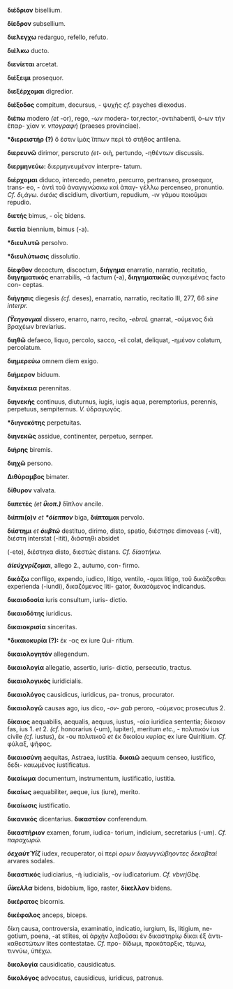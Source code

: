 **διέδριον** bisellium.

**δίεδρον** subsellium.

**διελεγχω** redarguo, refello, refuto.

**διέλκω** ducto.

**διενίεται** arcetat.

**διέξειμι** prosequor.

**διεξέρχομαι** digredior.

**διέξοδος** compitum, decursus, - ψυχῆς *cf.* psyches diexodus.

**διέπω** modero *(et* -or), rego, -ων modera- tor,rector,-οντιhabenti,
ὁ-ων τἡν ἐπαρ- χίαν *v. νπογραφή* (praeses provinciae).

**\*διερειστἡρ (?)** ὅ έστιν ἱμὰς ἵππων περὶ τὸ στῆθος antilena.

**διερευνῶ** dirimor, perscruto *(et-* οιὴ, per­tundo, -ηθέντων
discussis.

**διερμηνεύω:** διερμηνευμένον interpre- tatum.

**διέρχομαι** diduco, intercedo, penetro, percurro, pertranseo,
prosequor, trans- eo, - ἀντὶ τοῦ ἀναγιγνώσκω καὶ ἀπαγ- γέλλω percenseo,
pronuntio. *Cf. δι,άγω. όιεόις* discidium, divortium, repudium, -ιν
γάμου ποιοῦμαι repudio.

**διετής** bimus, - οἶς bidens.

**διετία** biennium, bimus (-a).

**\*διευλυτῶ** persolvo.

**\*διευλύτωσις** dissolutio.

**δίεφθον** decoctum, discoctum, **διήγημα** enarratio, narratio,
recitatio, **διηγηματικός** enarrabilis, -ά factum (-a),
**διηγηματικῶς** συγκειμένας facto con- ceptas.

**διἡγησις** diegesis *(cf.* deses), enarratio, narratio, recitatio III,
277, 66 *sine in­terpr.*

***(Ϋεηγονμαί*** dissero, enarro, narro, recito, *-ebraL* gnarrat,
-ούμενος διὰ βραχέων breviarius.

**διηθῶ** defaeco, liquo, percolo, sacco, -εῖ coIat, deliquat, -ημένον
colatum, percolatum.

**διημερεύω** omnem diem exigo.

**διήμερον** biduum.

**διηνέκεια** perennitas.

**διηνεκής** continuus, diuturnus, iugis, iugis aqua, peremptorius,
perennis, perpetuus, sempiternus. *V.* ὑδραγωγός.

**\*διηνεκότης** perpetuitas.

**διηνεκῶς** assidue, continenter, perpetuo, sernper.

**διἡρης** biremis.

**διηχῶ** persono.

**Διθύραμβος** bimater.

**δίθυρον** valvata.

**διιπετές** *(et **ΰιοπ.)*** δἴπλον ancile.

**διίππι(ο)ν** *et **\*όίεππον*** biga, **διίπταμαι** pervolo.

**διίστημι** *et **όιιβτώ*** destituo, dirimo, disto, spatio, διέστησε
dimoveas (-vit), διέστη interstat (-itit), διάστηθι absidet

(-eto), διέστηκα disto, διεστώς distans. *Cf. δίαοτήκω.*

***άίεύχνρίζομαι**,* allego 2., autumo, con- firmo.

**δικάζω** confligo, expendo, iudico, litigo, ventilo, -ομαι litigo, τοῦ
δικάζεσθαι experienda (-iundi), δικαζόμενος liti- gator, δικασόμενος
indicandus.

**δικαιοδοσία** iuris consultum, iuris- dictio.

**δικαιοδότης** iuridicus.

**δικαιοκρισία** sinceritas.

**\*δικαιοκυρία (?):** έκ -ας ex iure Qui- ritium.

**δικαιολογητόν** allegendum.

**δικαιολογία** allegatio, assertio, iuris- dictio, persecutio, tractus.

**δικαιολογικός** iuridicialis.

**δικαιολόγος** causidicus, iuridicus, pa- tronus, procurator.

**δικαιολογῶ** causas ago, ius dico, *-ov- gab* peroro, -ούμενος
prosecutus 2.

**δίκαιος** aequabilis, aequalis, aequus, iustus, -αία iuridica
sententia; δίκαιον fas, ius 1. *et* 2. *(cf.* honorarius (-um),
Iupiter), meritum *etc.,* - πολιτικόν ius civile *(cf.* iustus), έκ -ου
πολιτικοῦ *et* ἐκ δικαίου κυρίας ex iure Quiritium. *Cf.* φύλαξ, ψῆφος.

**δικαιοσύνη** aequitas, Astraea, iustitia. **δικαιῶ** aequum censeo,
iustifico, δεδι- καιωμένος iustificatus.

**δικαίωμα** documentum, instrumentum, iustificatio, iustitia.

**δικαίως** aequabiliter, aeque, ius (iure), merito.

**δικαίωσις** iustificatio.

**δικανικός** dicentarius. **δικαστέον** conferendum.

**δικαστήριον** examen, forum, iudica- torium, indicium, secretarius
(-um). *Cf. παραχωρώ.*

***όεχαύτΎΐζ*** iudex, recuperator, οἱ περὶ *ορων διαγυγνώβηοντες
δεκαβταί* arvares sodales.

**δικαστικός** iudiciarius, -ή iudicialis, -ov iuđicatorium. *Cf.
vbvrjGbę.*

***ΰίκελλα*** bidens, bidobium, ligo, raster, **δίκελλον** bidens.

**δικέρατος** bicornis.

**δικέφαλος** anceps, biceps.

δίκη causa, controversia, examinatio, indicatio, iurgium, lis, litigium,
ne- gotium, poena, -at stlites, αἱ ἀρχἡν λαβοῦσαι έν δικαστηρίῳ δίκαι έξ
ἀντι- καθεστώτων lites contestatae. *Cf.* προ- δίδωμι, προκάταρξις,
τέμνω, τιννύω, ὑπέχω.

**δικολογία** causidicatio, causidicatus.

**δικολόγος** advocatus, causidicus, iuri­dicus, patronus.

